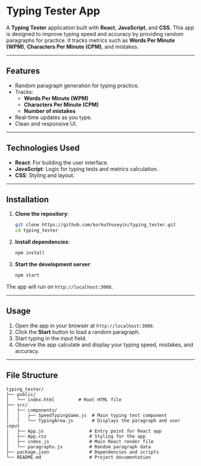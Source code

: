 # Typing Tester App

A **Typing Tester** application built with **React**, **JavaScript**, and **CSS**. This app is designed to improve typing speed and accuracy by providing random paragraphs for practice. It tracks metrics such as **Words Per Minute (WPM)**, **Characters Per Minute (CPM)**, and mistakes.

---

## Features

- Random paragraph generation for typing practice.
- Tracks:
  - **Words Per Minute (WPM)**
  - **Characters Per Minute (CPM)**
  - **Number of mistakes**
- Real-time updates as you type.
- Clean and responsive UI.

---

## Technologies Used

- **React**: For building the user interface.
- **JavaScript**: Logic for typing tests and metrics calculation.
- **CSS**: Styling and layout.

---

## Installation

1. **Clone the repository**:
    ```bash
    git clone https://github.com/korkuthuseyin/typing_tester.git
    cd typing_tester
    ```

2. **Install dependencies**:
    ```bash
    npm install
    ```

3. **Start the development server**:
    ```bash
    npm start
    ```

The app will run on `http://localhost:3000`.

---

## Usage

1. Open the app in your browser at `http://localhost:3000`.
2. Click the **Start** button to load a random paragraph.
3. Start typing in the input field.
4. Observe the app calculate and display your typing speed, mistakes, and accuracy.

---

## File Structure

```plaintext
typing_tester/
├── public/
│   └── index.html         # Root HTML file
├── src/
│   ├── components/
│   │   ├── SpeedTypingGame.js  # Main typing test component
│   │   └── TypingArea.js       # Displays the paragraph and user input
│   ├── App.js                 # Entry point for React app
│   ├── App.css                # Styling for the app
│   ├── index.js               # Main React render file
│   └── paragraphs.js          # Random paragraph data
├── package.json               # Dependencies and scripts
└── README.md                  # Project documentation
